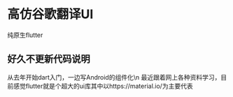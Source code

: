 # 高仿谷歌翻译UI

纯原生flutter

## 好久不更新代码说明
从去年开始dart入门，一边写Android的组件化\n
最近跟着网上各种资料学习，目前感觉flutter就是个超大的ui库其中以https://material.io/为主要代表

